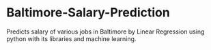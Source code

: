 # Baltimore-Salary-Prediction
Predicts salary of various jobs in Baltimore by Linear Regression using python with its libraries and machine learning.
